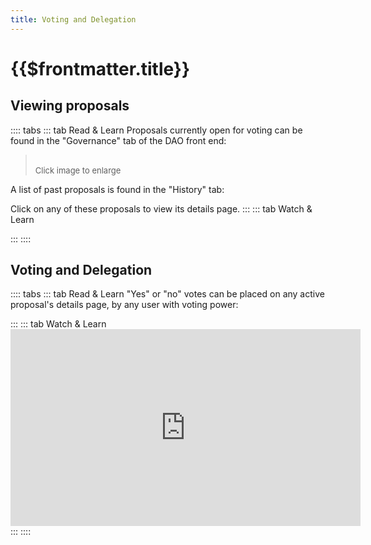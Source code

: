 ```yaml
---
title: Voting and Delegation
---
```


# {{$frontmatter.title}}

<TocHeader />
<TOC class="table-of-contents" :include-level="[2,3]" />

## Viewing proposals

:::: tabs
::: tab Read & Learn
Proposals currently open for voting can be found in the "Governance" tab of the DAO front end:
> <p align="left">
> <!--img src="../../figures/dashboard/proposal-list.png" width="400" /-->
> <br/><span style="font-size:small;">Click image to enlarge</span>
> </p>

A list of past proposals is found in the "History" tab:
<p align="center">
  <!--img src="../../figures/dashboard/proposal-history.png" width="700" /-->
</p>

Click on any of these proposals to view its details page.
:::
::: tab Watch & Learn

:::
::::

## Voting and Delegation

:::: tabs
::: tab Read & Learn
"Yes" or "no" votes can be placed on any active proposal's details page, by any user with voting power:
<p align="center">
  <!--img src="../../figures/dashboard/proposal-details.png" width="700" /-->
</p>
:::
::: tab Watch & Learn
<iframe width="560" height="315" src="https://www.youtube.com/embed/K_EZFMjXUPA" title="YouTube video player" frameborder="0" allow="accelerometer; autoplay; clipboard-write; encrypted-media; gyroscope; picture-in-picture" allowfullscreen></iframe>
:::
::::
